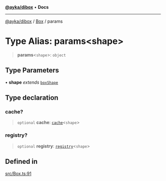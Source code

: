 [**@ayka/dibox**](../../../README.md) • **Docs**

***

[@ayka/dibox](../../../globals.md) / [Box](../README.md) / params

# Type Alias: params\<shape\>

> **params**\<`shape`\>: `object`

## Type Parameters

• **shape** *extends* [`boxShape`](boxShape.md)

## Type declaration

### cache?

> `optional` **cache**: [`cache`](cache.md)\<`shape`\>

### registry?

> `optional` **registry**: [`registry`](registry.md)\<`shape`\>

## Defined in

[src/Box.ts:91](https://github.com/AndreyMork/dibox/blob/32667f725c68d64dc5c8fc9751dde5370b7962d5/src/Box.ts#L91)
